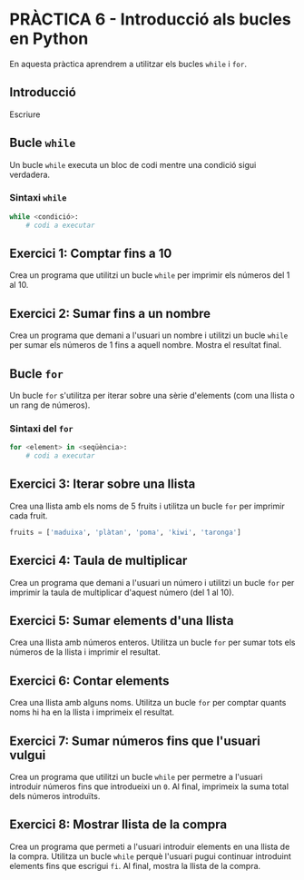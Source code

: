 # PRÀCTICA 6 -  Introducció als bucles en Python

En aquesta pràctica aprendrem a utilitzar els bucles `while` i `for`.

## Introducció

Escriure

## Bucle `while`

Un bucle `while` executa un bloc de codi mentre una condició sigui verdadera.

### Sintaxi `while`

```python
while <condició>:
    # codi a executar
```

## Exercici 1: Comptar fins a 10

Crea un programa que utilitzi un bucle `while` per imprimir els números del 1 al 10.


## Exercici 2: Sumar fins a un nombre

Crea un programa que demani a l'usuari un nombre i utilitzi un bucle `while` per sumar els números de 1 fins a aquell nombre. Mostra el resultat final.

## Bucle `for`

Un bucle `for` s'utilitza per iterar sobre una sèrie d'elements (com una llista o un rang de números).

### Sintaxi del `for`

```python
for <element> in <seqüència>:
    # codi a executar
```

## Exercici 3: Iterar sobre una llista

Crea una llista amb els noms de 5 fruits i utilitza un bucle `for` per imprimir cada fruit.

```python
fruits = ['maduixa', 'plàtan', 'poma', 'kiwi', 'taronga']
```

## Exercici 4: Taula de multiplicar

Crea un programa que demani a l'usuari un número i utilitzi un bucle `for` per imprimir la taula de multiplicar d'aquest número (del 1 al 10).

## Exercici 5: Sumar elements d'una llista

Crea una llista amb números enteros. Utilitza un bucle `for` per sumar tots els números de la llista i imprimir el resultat.

## Exercici 6: Contar elements

Crea una llista amb alguns noms. Utilitza un bucle `for` per comptar quants noms hi ha en la llista i imprimeix el resultat.

## Exercici 7: Sumar números fins que l'usuari vulgui

Crea un programa que utilitzi un bucle `while` per permetre a l'usuari introduir números fins que introdueixi un `0`. Al final, imprimeix la suma total dels números introduïts.

## Exercici 8: Mostrar llista de la compra

Crea un programa que permeti a l'usuari introduir elements en una llista de la compra. Utilitza un bucle `while` perquè l'usuari pugui continuar introduint elements fins que escrigui `fi`. Al final, mostra la llista de la compra.
